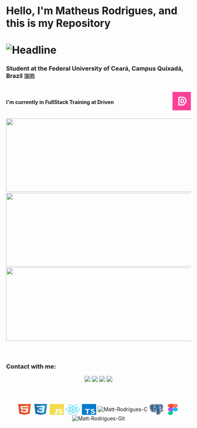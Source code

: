 <h1 align-text="center">Hello, I'm Matheus Rodrigues, and this is my Repository <h1>

<div align-text=center>
  <img src="https://readme-typing-svg.herokuapp.com/?color=%2300ff48&size=32&center=true&vCenter=true&width=800&height=75&lines=Computer+Engineering+Student;FullStack+Developer" alt="Headline"/>
</div>

<h3> Student at the Federal University of Ceará, Campus Quixadá, Brazil 🇧🇷 </h3>

<br/>
<img src="./Icons/driven-logo.png" align="right" width="50">
<h4>I'm currently in FullStack Training at Driven</h4>

<br/>

<div display="flex" flex-direction="column" gap="10px">
    <img height="200px" width="750px" src="https://github-readme-stats.vercel.app/api?username=Matt-Rodrigues-EC&show_icons=true&theme=tokyonight&include_all_commits=true&count_private=true"/>
    <br/>
    <img height="200px" width="750px" src="https://github-readme-stats.vercel.app/api/top-langs/?username=Matt-Rodrigues-EC&layout=compact&langs_count=7&theme=tokyonight&include_all_commits=true&count_private=true"/>
    <br/>
    <img height="200px" width="750px" src="https://github-readme-streak-stats.herokuapp.com/?user=Matt-Rodrigues-EC&layout=compact&langs_count=7&theme=tokyonight" />
    <br/>
</div>
  
<br/>

  #
  <h3>Contact with me:</h3>
  
<div align="center">
    <a href="https://t.me/Skeeshiro" target="_blank"><img src="https://img.shields.io/badge/Telegram-2CA5E0?style=for-the-badge&logo=telegram&logoColor=white" target="_blank"></a>
    <a href="https://www.instagram.com/matt_rodrigues.ec/" target="_blank"><img src="https://img.shields.io/badge/-Instagram-%23E4405F?style=for-the-badge&logo=instagram&logoColor=white" target="_blank"></a>
    <a href="https://linkedin.com/in/matheus-rodrigues-ec/" target="_blank"><img src="https://img.shields.io/badge/-LinkedIn-%230077B5?style=for-the-badge&logo=linkedin&logoColor=white" target="_blank"></a>
    <a href = "mailto:ec.mattrodrigues@gmail.com"><img src="https://img.shields.io/badge/-Gmail-%23333?style=for-the-badge&logo=gmail&logoColor=white" target="_blank"></a>
  </div>

  #
  <div style="display: inline_block" align="center" gap="10px"><br>
  <img align="center" alt="Matt-Rodrigues-HTML" height="30" width="40" src="https://raw.githubusercontent.com/devicons/devicon/master/icons/html5/html5-original.svg">
  <img align="center" alt="Matt-Rodrigues-CSS" height="30" width="40" src="https://raw.githubusercontent.com/devicons/devicon/master/icons/css3/css3-original.svg">
  <img align="center" alt="Matt-Rodrigues-JS" height="30" width="40" src="https://raw.githubusercontent.com/devicons/devicon/master/icons/javascript/javascript-plain.svg">
  <img align="center" alt="Matt-Rodrigues-React" height="30" width="40" src="https://raw.githubusercontent.com/devicons/devicon/master/icons/react/react-original.svg">
  <img align="center" alt="Matt-Rodrigues-TS" height="30" width="40" src="https://raw.githubusercontent.com/devicons/devicon/master/icons/typescript/typescript-plain.svg">
  <img align="center" alt="Matt-Rodrigues-C" height="30" width="40" src="https://cdn.jsdelivr.net/gh/devicons/devicon/icons/c/c-original.svg" />
  <img align="center" alt="Matt-Rodrigues-PostgreSQL" height="30" width="40" src="https://github.com/devicons/devicon/blob/master/icons/postgresql/postgresql-original.svg" />
  <img align="center" alt="Matt-Rodrigues-Figma" height="30" width="40" src="https://github.com/devicons/devicon/blob/master/icons/figma/figma-original.svg" />
  <img align="center" alt="Matt-Rodrigues-Git" height="30" width="40" src="https://cdn.jsdelivr.net/gh/devicons/devicon/icons/git/git-original.svg" />
</div>